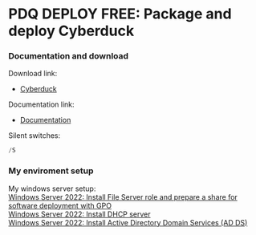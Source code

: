# PDQ DEPLOY FREE: Package and deploy Cyberduck 
### Documentation and download
Download link:

* [Cyberduck](https://cyberduck.io/download/)

Documentation link:

* [Documentation](https://docs.cyberduck.io/cyberduck/faq/)

Silent switches:
```powershell
/S
```

### My enviroment setup
My windows server setup: <br />
[Windows Server 2022: Install File Server role and prepare a share for software deployment with GPO](https://youtu.be/jEWSdC2qwyA) <br />
[Windows Server 2022: Install DHCP server](https://youtu.be/8n0MD9stQis) <br />
[Windows Server 2022: Install Active Directory Domain Services (AD DS)](https://youtu.be/1cYewbW3Tl0) <br />